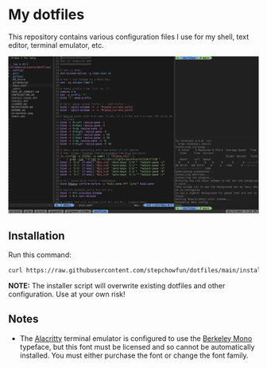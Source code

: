 # My dotfiles

This repository contains various configuration files I use for my shell, text editor, terminal emulator, etc.

![Screenshot](https://raw.githubusercontent.com/stepchowfun/dotfiles/main/screenshot.png)

## Installation

Run this command:

```sh
curl https://raw.githubusercontent.com/stepchowfun/dotfiles/main/install.sh -LSfs | sh
```

**NOTE:** The installer script will overwrite existing dotfiles and other configuration. Use at your own risk!

## Notes

- The [Alacritty](https://alacritty.org/) terminal emulator is configured to use the [Berkeley Mono](https://berkeleygraphics.com/typefaces/berkeley-mono/) typeface, but this font must be licensed and so cannot be automatically installed. You must either purchase the font or change the font family.
